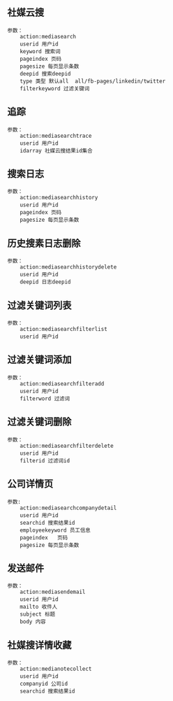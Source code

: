 ## 社媒云搜
	参数：
		action:mediasearch
		userid 用户id
		keyword 搜索词
		pageindex 页码
		pagesize 每页显示条数
		deepid 搜索deepid
		type 类型 默认all  all/fb-pages/linkedin/twitter 
		filterkeyword 过滤关键词

## 追踪
	参数：
		action:mediasearchtrace
		userid 用户id
		idarray 社媒云搜结果id集合

## 搜索日志
	参数：
		action:mediasearchhistory
		userid 用户id
		pageindex 页码
		pagesize 每页显示条数

## 历史搜素日志删除
	参数：
		action:mediasearchhistorydelete
		userid 用户id
		deepid 日志deepid

## 过滤关键词列表
	参数：
		action:mediasearchfilterlist
		userid 用户id

## 过滤关键词添加
	参数：
		action:mediasearchfilteradd
		userid 用户id
		filterword 过滤词

## 过滤关键词删除
	参数：
		action:mediasearchfilterdelete
		userid 用户id
		filterid 过滤词id

## 公司详情页
	参数:
		action:mediasearchcompanydetail
		userid 用户id
		searchid 搜索结果id
		employeekeyword 员工信息
		pageindex 	页码
		pagesize 每页显示条数

## 发送邮件
	参数：
		action:mediasendemail
		userid 用户id
		mailto 收件人
		subject 标题
		body 内容

## 社媒搜详情收藏
	参数：
		action:medianotecollect
		userid 用户id
		companyid 公司id
		searchid 搜索结果id

	 





